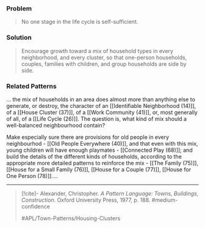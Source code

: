### Problem
>No one stage in the life cycle is self-sufficient.

### Solution
>Encourage growth toward a mix of household types in every neighborhood, and every cluster, so that one-person households, couples, families with children, and group households are side by side.

### Related Patterns
... the mix of households in an area does almost more than anything else to generate, or destroy, the character of an [[Identifiable Neighborhood (14)]], of a [[House Cluster (37)]], of a [[Work Community (41)]], or, most generally of all, of a [[Life Cycle (26)]]. The question is, what kind of mix should a well-balanced neighbourhood contain?

Make especially sure there are provisions for old people in every neighbourhod - [[Old People Everywhere (40)]], and that even with this mix, young children will have enough playmates - [[Connected Play (68)]]; and build the details of the different kinds of households, according to the appropriate more detailed patterns to reinforce the mix - [[The Family (75)]], [[House for a Small Family (76)]], [[House for a Couple (77)]], [[House for One Person (78)]]....

---

> [!cite]- Alexander, Christopher. _A Pattern Language: Towns, Buildings, Construction_. Oxford University Press, 1977, p. 188.
> #medium-confidence
>
> #APL/Town-Patterns/Housing-Clusters
